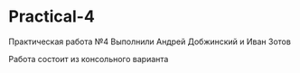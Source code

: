 # Practical-4
Практическая работа №4 Выполнили Андрей Добжинский и Иван Зотов

Работа состоит из консольного варианта 
